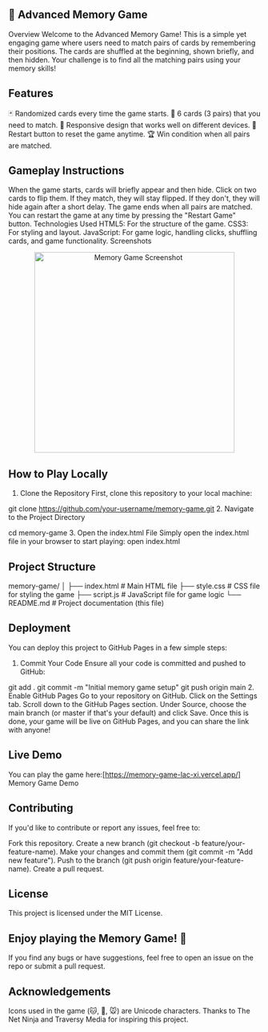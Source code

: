 ## 🧠 Advanced Memory Game
Overview
Welcome to the Advanced Memory Game! This is a simple yet engaging game where users need to match pairs of cards by remembering their positions. The cards are shuffled at the beginning, shown briefly, and then hidden. Your challenge is to find all the matching pairs using your memory skills!

## Features
🃏 Randomized cards every time the game starts.
🧩 6 cards (3 pairs) that you need to match.
🎯 Responsive design that works well on different devices.
🔄 Restart button to reset the game anytime.
🏆 Win condition when all pairs are matched.

## Gameplay Instructions
When the game starts, cards will briefly appear and then hide.
Click on two cards to flip them. If they match, they will stay flipped. If they don't, they will hide again after a short delay.
The game ends when all pairs are matched.
You can restart the game at any time by pressing the "Restart Game" button.
Technologies Used
HTML5: For the structure of the game.
CSS3: For styling and layout.
JavaScript: For game logic, handling clicks, shuffling cards, and game functionality.
Screenshots
<p align="center"> <img src="https://via.placeholder.com/400x300.png?text=Memory+Game+Screenshot" alt="Memory Game Screenshot" width="400px"/> </p>

## How to Play Locally
1. Clone the Repository
First, clone this repository to your local machine:


git clone https://github.com/your-username/memory-game.git
2. Navigate to the Project Directory

cd memory-game
3. Open the index.html File
Simply open the index.html file in your browser to start playing:
open index.html

## Project Structure

memory-game/
│
├── index.html        # Main HTML file
├── style.css         # CSS file for styling the game
├── script.js         # JavaScript file for game logic
└── README.md         # Project documentation (this file)

## Deployment
You can deploy this project to GitHub Pages in a few simple steps:

1. Commit Your Code
Ensure all your code is committed and pushed to GitHub:


git add .
git commit -m "Initial memory game setup"
git push origin main
2. Enable GitHub Pages
Go to your repository on GitHub.
Click on the Settings tab.
Scroll down to the GitHub Pages section.
Under Source, choose the main branch (or master if that's your default) and click Save.
Once this is done, your game will be live on GitHub Pages, and you can share the link with anyone!

## Live Demo
You can play the game here:[https://memory-game-lac-xi.vercel.app/] Memory Game Demo

## Contributing
If you'd like to contribute or report any issues, feel free to:

Fork this repository.
Create a new branch (git checkout -b feature/your-feature-name).
Make your changes and commit them (git commit -m "Add new feature").
Push to the branch (git push origin feature/your-feature-name).
Create a pull request.
## License
This project is licensed under the MIT License.

## Enjoy playing the Memory Game! 🎉
If you find any bugs or have suggestions, feel free to open an issue on the repo or submit a pull request.

## Acknowledgements
Icons used in the game (🐱, 🐶, 🐭) are Unicode characters.
Thanks to The Net Ninja and Traversy Media for inspiring this project.

